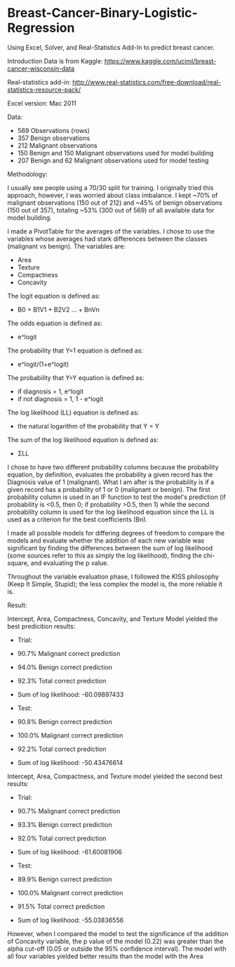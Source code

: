 # Breast-Cancer-Binary-Logistic-Regression
Using Excel, Solver, and Real-Statistics Add-In to predict breast cancer.

Introduction
Data is from Kaggle: https://www.kaggle.com/uciml/breast-cancer-wisconsin-data

Real-statistics add-in: http://www.real-statistics.com/free-download/real-statistics-resource-pack/

Excel version: Mac 2011

Data:

- 569 Observations (rows)
- 357 Benign observations
- 212 Malignant observations
- 150 Benign and 150 Malignant observations used for model building
- 207 Benign and 62 Malignant observations used for model testing

Methodology:

I usually see people using a 70/30 split for training. I originally tried this approach, however, I was worried about class imbalance. 
I kept ~70% of malignant observations (150 out of 212) and ~45% of benign observations (150 out of 357), totaling ~53% (300 out of 569) of all available data for model building. 

I made a PivotTable for the averages of the variables. I chose to use the variables whose averages had stark differences between the classes (malignant vs benign).
The variables are:
  - Area
  - Texture
  - Compactness
  - Concavity
  
The logit equation is defined as:
  - B0 + B1V1 + B2V2 ... + BnVn
  
The odds equation is defined as:
  - e^logit
  
The probability that Y=1 equation is defined as:
  - e^logit/(1+e^logit)
  
The probability that Y=Y equation is defined as:
  - if diagnosis = 1, e^logit
  - if not diagnosis = 1, 1 - e^logit
  
The log likelihood (LL) equation is defined as:
  - the natural logarithm of the probability that Y = Y
  
The sum of the log likelihood equation is defined as:
  - ΣLL

I chose to have two different probability columns because the probability equation, by definition, evaluates the probability a given record has the Diagnosis value of 1 (malignant). What I am after is the probability is if a given record has a probability of 1 or 0 (malignant or benign). The first probability column is used in an IF function to test the model's prediction (if probability is <0.5, then 0; if probability >0.5, then 1) while the second probability column is used for the log likelihood equation since the LL is used as a criterion for the best coefficients (Bn).

I made all possible models for differing degrees of freedom to compare the models and evaluate whether the addition of each new variable was significant by finding the differences between the sum of log likelihood (some sources refer to this as simply the log likelihood), finding the chi-square, and evaluating the p value. 

Throughout the variable evaluation phase, I followed the KISS philosophy (Keep It Simple, Stupid); the less complex the model is, the more reliable it is.

Result:

Intercept, Area, Compactness, Concavity, and Texture Model yielded the best predicition results: 
- Trial: 
- 90.7% Malignant correct prediction
- 94.0% Benign correct prediction
- 92.3% Total correct prediction
- Sum of log likelihood: -60.09897433

- Test:
- 90.8% Benign correct prediction
- 100.0% Malignant correct prediction
- 92.2% Total correct prediction
- Sum of log likelihood: -50.43476614

Intercept, Area, Compactness, and Texture model yielded the second best results:
- Trial: 
- 90.7% Malignant correct prediction
- 93.3% Benign correct prediction
- 92.0% Total correct prediction
- Sum of log likelihood: -61.60081906

- Test:
- 89.9% Benign correct prediction
- 100.0% Malignant correct prediction
- 91.5% Total correct prediction
- Sum of log likelihood: -55.03836556

However, when I compared the model to test the significance of the addition of Concavity variable, the p value of the model (0.22) was greater than the alpha cut-off (0.05 or outside the 95% confidence interval). 
The model with all four variables yielded better results than the model with the Area
